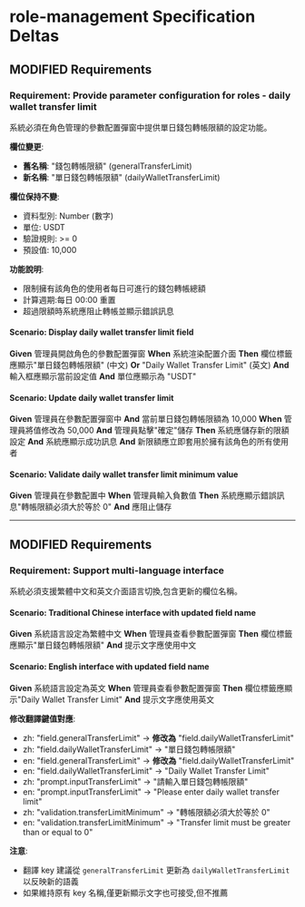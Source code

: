 # role-management Specification Deltas

## MODIFIED Requirements

### Requirement: Provide parameter configuration for roles - daily wallet transfer limit
系統必須在角色管理的參數配置彈窗中提供單日錢包轉帳限額的設定功能。

**欄位變更**:
- **舊名稱**: "錢包轉帳限額" (generalTransferLimit)
- **新名稱**: "單日錢包轉帳限額" (dailyWalletTransferLimit)

**欄位保持不變**:
- 資料型別: Number (數字)
- 單位: USDT
- 驗證規則: >= 0
- 預設值: 10,000

**功能說明**:
- 限制擁有該角色的使用者每日可進行的錢包轉帳總額
- 計算週期:每日 00:00 重置
- 超過限額時系統應阻止轉帳並顯示錯誤訊息

#### Scenario: Display daily wallet transfer limit field
**Given** 管理員開啟角色的參數配置彈窗
**When** 系統渲染配置介面
**Then** 欄位標籤應顯示"單日錢包轉帳限額" (中文)
**Or** "Daily Wallet Transfer Limit" (英文)
**And** 輸入框應顯示當前設定值
**And** 單位應顯示為 "USDT"

#### Scenario: Update daily wallet transfer limit
**Given** 管理員在參數配置彈窗中
**And** 當前單日錢包轉帳限額為 10,000
**When** 管理員將值修改為 50,000
**And** 管理員點擊"確定"儲存
**Then** 系統應儲存新的限額設定
**And** 系統應顯示成功訊息
**And** 新限額應立即套用於擁有該角色的所有使用者

#### Scenario: Validate daily wallet transfer limit minimum value
**Given** 管理員在參數配置中
**When** 管理員輸入負數值
**Then** 系統應顯示錯誤訊息"轉帳限額必須大於等於 0"
**And** 應阻止儲存

---

## MODIFIED Requirements

### Requirement: Support multi-language interface
系統必須支援繁體中文和英文介面語言切換,包含更新的欄位名稱。

#### Scenario: Traditional Chinese interface with updated field name
**Given** 系統語言設定為繁體中文
**When** 管理員查看參數配置彈窗
**Then** 欄位標籤應顯示"單日錢包轉帳限額"
**And** 提示文字應使用中文

#### Scenario: English interface with updated field name
**Given** 系統語言設定為英文
**When** 管理員查看參數配置彈窗
**Then** 欄位標籤應顯示"Daily Wallet Transfer Limit"
**And** 提示文字應使用英文

**修改翻譯鍵值對應**:
- zh: "field.generalTransferLimit" → **修改為** "field.dailyWalletTransferLimit"
- zh: "field.dailyWalletTransferLimit" → "單日錢包轉帳限額"
- en: "field.generalTransferLimit" → **修改為** "field.dailyWalletTransferLimit"
- en: "field.dailyWalletTransferLimit" → "Daily Wallet Transfer Limit"
- zh: "prompt.inputTransferLimit" → "請輸入單日錢包轉帳限額"
- en: "prompt.inputTransferLimit" → "Please enter daily wallet transfer limit"
- zh: "validation.transferLimitMinimum" → "轉帳限額必須大於等於 0"
- en: "validation.transferLimitMinimum" → "Transfer limit must be greater than or equal to 0"

**注意**:
- 翻譯 key 建議從 `generalTransferLimit` 更新為 `dailyWalletTransferLimit` 以反映新的語義
- 如果維持原有 key 名稱,僅更新顯示文字也可接受,但不推薦
